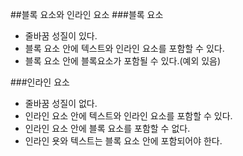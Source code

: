 ##블록 요소와 인라인 요소
###블록 요소
- 줄바꿈 성질이 있다.
- 블록 요소 안에 텍스트와 인라인 요소를 포함할 수 있다.
- 블록 요소 안에 블록요소가 포함될 수 있다.(예외 있음)

###인라인 요소
- 줄바꿈 성질이 없다.
- 인라인 요소 안에 텍스트와 인라인 요소를 포함할 수 있다.
- 인라인 요소 안에 블록 요소를 포함할 수 없다.
- 인라인 욧와 텍스트는 블록 요소 안에 포함되어야 한다.
